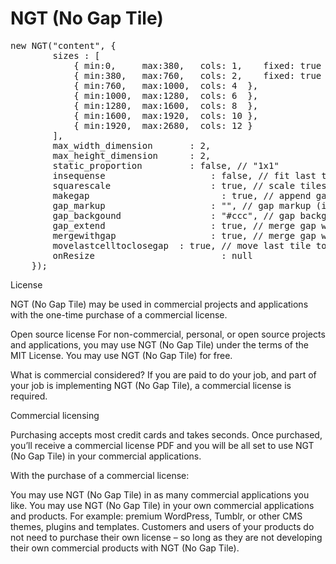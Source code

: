 NGT (No Gap Tile)
=========

<pre>
new NGT("content", {
		sizes : [
			{ min:0,     max:380,   cols: 1,    fixed: true },
			{ min:380,   max:760,   cols: 2,    fixed: true },
			{ min:760,   max:1000,  cols: 4  },
			{ min:1000,  max:1280,  cols: 6  },
			{ min:1280,  max:1600,  cols: 8  },
			{ min:1600,  max:1920,  cols: 10 },
			{ min:1920,  max:2680,  cols: 12 }
		],
		max_width_dimension 	  : 2,
		max_height_dimension 	  : 2,
		static_proportion 		  : false, // "1x1"
		insequense				      : false, // fit last tile in row to cell width 
		squarescale				      : true, // scale tiles proportionally when resize
		makegap					        : true, // append gap to layout
		gap_markup				      : "", // gap markup (inner html if string or module if element)
		gap_backgound			      : "#ccc", // gap background-color
		gap_extend				      : true, // merge gap with each others while they less then considition (max_width_dimension and max_height_dimension)
		mergewithgap			      : true, // merge gap with around tile that match gap size and condition (max_width_dimension and max_height_dimension)
		movelastcelltoclosegap	: true, // move last tile to gap if mergewithgap do not solve them
		onResize				        : null
	});
</pre>


License

NGT (No Gap Tile) may be used in commercial projects and applications with the one-time purchase of a commercial license.

Open source license
For non-commercial, personal, or open source projects and applications, you may use NGT (No Gap Tile) under the terms of the MIT License. You may use NGT (No Gap Tile) for free.

What is commercial considered?
If you are paid to do your job, and part of your job is implementing NGT (No Gap Tile), a commercial license is required.

Commercial licensing

Purchasing accepts most credit cards and takes seconds. Once purchased, you’ll receive a commercial license PDF and you will be all set to use NGT (No Gap Tile) in your commercial applications.

With the purchase of a commercial license:

You may use NGT (No Gap Tile) in as many commercial applications you like.
You may use NGT (No Gap Tile) in your own commercial applications and products. For example: premium WordPress, Tumblr, or other CMS themes, plugins and templates.
Customers and users of your products do not need to purchase their own license – so long as they are not developing their own commercial products with NGT (No Gap Tile).
